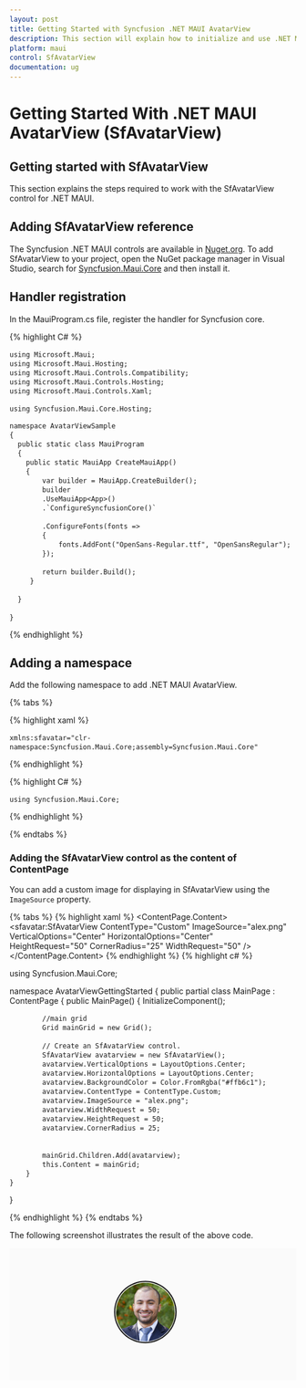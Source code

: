 ```yaml
---
layout: post
title: Getting Started with Syncfusion .NET MAUI AvatarView
description: This section will explain how to initialize and use .NET MAUI SfAvataView control in simple way.
platform: maui
control: SfAvatarView
documentation: ug
---
```


# Getting Started With .NET MAUI AvatarView (SfAvatarView)

## Getting started with SfAvatarView

This section explains the steps required to work with the SfAvatarView control for .NET MAUI.

## Adding SfAvatarView reference

The Syncfusion .NET MAUI controls are available in [Nuget.org](https://www.nuget.org/). To add SfAvatarView to your project, open the NuGet package manager in Visual Studio, search for [Syncfusion.Maui.Core](https://www.nuget.org/packages/Syncfusion.Maui.Core/) and then install it.

## Handler registration 

 In the MauiProgram.cs file, register the handler for Syncfusion core.

{% highlight C# %}
   
    using Microsoft.Maui;
    using Microsoft.Maui.Hosting;
    using Microsoft.Maui.Controls.Compatibility;
    using Microsoft.Maui.Controls.Hosting;
    using Microsoft.Maui.Controls.Xaml;
    
`using Syncfusion.Maui.Core.Hosting;`

    namespace AvatarViewSample
    {
      public static class MauiProgram
      {
        public static MauiApp CreateMauiApp()
        {
            var builder = MauiApp.CreateBuilder();
            builder
            .UseMauiApp<App>()
			.`ConfigureSyncfusionCore()`
 
            .ConfigureFonts(fonts =>
            {
                fonts.AddFont("OpenSans-Regular.ttf", "OpenSansRegular");
            });

            return builder.Build();
         }
       
      }

    }     

{% endhighlight %}

## Adding a namespace

Add the following namespace to add .NET MAUI AvatarView.

{% tabs %}

{% highlight xaml %}

    xmlns:sfavatar="clr-namespace:Syncfusion.Maui.Core;assembly=Syncfusion.Maui.Core"
	
{% endhighlight %}

{% highlight C# %}

    using Syncfusion.Maui.Core;

{% endhighlight %}

{% endtabs %}

### Adding the SfAvatarView control as the content of ContentPage

You can add a custom image for displaying in SfAvatarView using the `ImageSource` property.

{% tabs %}
{% highlight xaml %}
<ContentPage.Content>
<Grid>
    <sfavatar:SfAvatarView ContentType="Custom"
                           ImageSource="alex.png"
                           VerticalOptions="Center"
                           HorizontalOptions="Center"   
                           HeightRequest="50"
                           CornerRadius="25"
                           WidthRequest="50" />
 </Grid>
 </ContentPage.Content>
{% endhighlight %}
{% highlight c# %}

using Syncfusion.Maui.Core;

namespace AvatarViewGettingStarted
{
    public partial class MainPage : ContentPage
    {
        public MainPage()
        {
            InitializeComponent();
            
	        //main grid
            Grid mainGrid = new Grid();

            // Create an SfAvatarView control.
            SfAvatarView avatarview = new SfAvatarView();
            avatarview.VerticalOptions = LayoutOptions.Center;
            avatarview.HorizontalOptions = LayoutOptions.Center;
            avatarview.BackgroundColor = Color.FromRgba("#ffb6c1");
            avatarview.ContentType = ContentType.Custom;
            avatarview.ImageSource = "alex.png";
            avatarview.WidthRequest = 50;
            avatarview.HeightRequest = 50;
            avatarview.CornerRadius = 25;


            mainGrid.Children.Add(avatarview);
            this.Content = mainGrid;
        }
    }
}
 
{% endhighlight %}
{% endtabs %}

The following screenshot illustrates the result of the above code.

![.NET MAUI Avatar View Getting Started](GettingStarted_Images/Getting_Started_Sample.png) 

